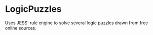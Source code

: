 # LogicPuzzles
Uses JESS' rule engine to solve several logic puzzles drawn from free online sources.

